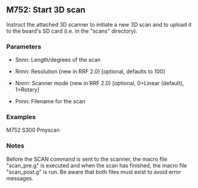 ## M752: Start 3D scan

Instruct the attached 3D scanner to initiate a new 3D scan and to upload it to the board's SD card (i.e. in the "scans" directory).

### Parameters

- Snnn: Length/degrees of the scan

- Rnnn: Resolution (new in RRF 2.0) \[optional, defaults to 100\]

- Nnnn: Scanner mode (new in RRF 2.0) \[optional, 0=Linear (default), 1=Rotary\]

- Pnnn: Filename for the scan

### Examples

M752 S300 Pmyscan

### Notes

Before the SCAN command is sent to the scanner, the macro file "scan_pre.g" is executed and when the scan has finished, the macro file "scan_post.g" is run. Be aware that both files must exist to avoid error messages.

